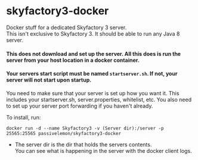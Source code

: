 # skyfactory3-docker </br>
Docker stuff for a dedicated Skyfactory 3 server. </br>
This isn't exclusive to Skyfactory 3. It should be able to run any Java 8 server. </br>

#### This does not download and set up the server. All this does is run the server from your host location in a docker container. </br>
#### Your servers start script must be named `startserver.sh`. If not, your server will not start upon startup. </br>

You need to make sure that your server is set up how you want it. This includes your startserver.sh, server.properties, whitelist, etc. You also need to set up your server port forwarding if you haven't already. </br>

To install, run: </br>
```
docker run -d --name Skyfactory3 -v (Server dir):/server -p 25565:25565 passivelemon/skyfactory3-docker
```
 - The server dir is the dir that holds the servers contents. </br>
You can see what is happening in the server with the docker client logs.
